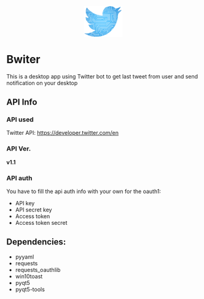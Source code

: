 <p align="center">
<img src="misc/logo.png" alt="drawing" width="100"/>
</p>

# Bwiter
This is a desktop app using Twitter bot to get last tweet from user and send notification on your desktop

## API Info
### API used
Twitter API: https://developer.twitter.com/en

### API Ver.
**v1.1**

### API auth 
You have to fill the api auth info with your own for the oauth1:
* API key
* API secret key
* Access token
* Access token secret

## Dependencies:
- pyyaml
- requests
- requests_oauthlib
- win10toast
- pyqt5 
- pyqt5-tools